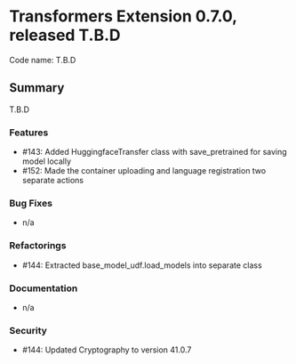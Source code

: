 # Transformers Extension 0.7.0, released T.B.D

Code name: T.B.D


## Summary

T.B.D

### Features

  - #143: Added HuggingfaceTransfer class with save_pretrained for saving model locally
  - #152: Made the container uploading and language registration two separate actions

### Bug Fixes

  - n/a

### Refactorings

  - #144: Extracted base_model_udf.load_models into separate class
  
### Documentation

  - n/a

### Security

  - #144: Updated Cryptography to version 41.0.7

